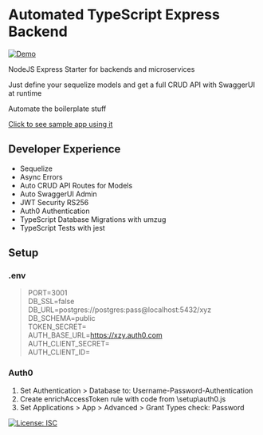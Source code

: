 # Automated TypeScript Express Backend

[![Demo](https://img.shields.io/badge/Click%20for%20Demo-HEROKU-GREEN.svg)](https://drawspace-api.herokuapp.com/docs)

NodeJS Express Starter for backends and microservices

Just define your sequelize models and get a full CRUD API with SwaggerUI at runtime

Automate the boilerplate stuff

[Click to see sample app using it](https://github.com/ruyd/fullstack-monorepo)

## Developer Experience

- Sequelize
- Async Errors
- Auto CRUD API Routes for Models
- Auto SwaggerUI Admin
- JWT Security RS256
- Auth0 Authentication
- TypeScript Database Migrations with umzug
- TypeScript Tests with jest


## Setup

### .env

> PORT=3001<br>
> DB_SSL=false<br>
> DB_URL=postgres://postgres:pass@localhost:5432/xyz<br>
> DB_SCHEMA=public<br>
> TOKEN_SECRET=<br>
> AUTH_BASE_URL=https://xzy.auth0.com<br>
> AUTH_CLIENT_SECRET=<br>
> AUTH_CLIENT_ID=<br>

### Auth0

1. Set Authentication > Database to: Username-Password-Authentication
2. Create enrichAccessToken rule with code from \setup\auth0.js
3. Set Applications > App > Advanced > Grant Types check: Password

[![License: ISC](https://img.shields.io/badge/License-ISC-blue.svg)](https://opensource.org/licenses/ISC)
